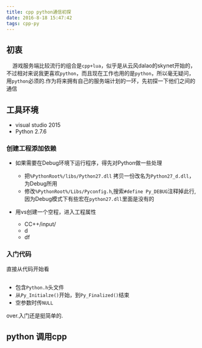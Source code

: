 ```yaml
---
title: cpp python通信初探
date: 2016-8-18 15:47:42
tags: cpp-py
---
```


## 初衷

&nbsp;&nbsp;&nbsp;&nbsp;游戏服务端比较流行的组合是`cpp+lua`，似乎是从云风dalao的skynet开始的，不过相对来说我更喜欢`python`，而且现在工作也用的是`python`，所以毫无疑问，用`python`必须的.作为将来拥有自己的服务端计划的一环，先初探一下他们之间的通信

<!-- more-->

## 工具环境
- visual studio 2015
- Python 2.7.6

### 

### 创建工程添加依赖

- 如果需要在Debug环境下运行程序，得先对Python做一些处理
  - 把`%PythonRoot%/libs/Python27.dll` 拷贝一份改名为`Python27_d.dll`，为Debug所用
  - 修改`%PythonRoot%/Libs/Pyconfig.h`,搜索`#define Py_DEBUG`注释掉此行,因为Debug模式下有些宏在`python27.dll`里面是没有的

- 用vs创建一个空程，进入工程属性
  - CC++/input/
  - d
  - df

### 入门代码
直接从代码开始看
```cpp
```

- 包含`Python.h`头文件
- 从`Py_Initialze()`开始，到`Py_Finalized()`结束
- 空参数时传`NULL`

over.入门还是挺简单的.


## python 调用cpp

